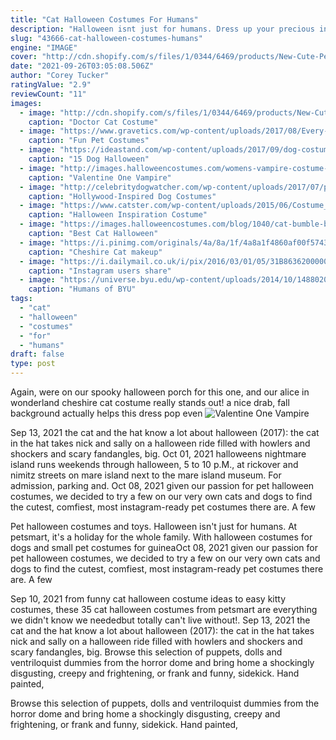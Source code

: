 ```yaml
---
title: "Cat Halloween Costumes For Humans"
description: "Halloween isnt just for humans. Dress up your precious in one of our dog halloween costumes this october! put them on a leash and let them trick-or-treat with you, or leave them to help greet the cute"
slug: "43666-cat-halloween-costumes-humans"
engine: "IMAGE"
cover: "http://cdn.shopify.com/s/files/1/0344/6469/products/New-Cute-Pet-Cat-Costume-Cartoon-Funny-Pet-Cat-Clothes-Hot-Puppy-Clothing-Doctor-Uniform-Hat_copy_grande.jpg?v=1536818529"
date: "2021-09-26T03:05:08.506Z"
author: "Corey Tucker"
ratingValue: "2.9"
reviewCount: "11"
images:
  - image: "http://cdn.shopify.com/s/files/1/0344/6469/products/New-Cute-Pet-Cat-Costume-Cartoon-Funny-Pet-Cat-Clothes-Hot-Puppy-Clothing-Doctor-Uniform-Hat_copy_grande.jpg?v=1536818529"
    caption: "Doctor Cat Costume"
  - image: "https://www.gravetics.com/wp-content/uploads/2017/08/Every-cat-wants-to-be-a-vampire-for-Halloween.jpg"
    caption: "Fun Pet Costumes"
  - image: "https://ideastand.com/wp-content/uploads/2017/09/dog-costumes-for-kids/13-dog-halloween-costumes-kids-adults.jpg"
    caption: "15 Dog Halloween"
  - image: "http://images.halloweencostumes.com/womens-vampire-costume-zoom.jpg"
    caption: "Valentine One Vampire"
  - image: "http://celebritydogwatcher.com/wp-content/uploads/2017/07/pug_costume.jpg"
    caption: "Hollywood-Inspired Dog Costumes"
  - image: "https://www.catster.com/wp-content/uploads/2015/06/Costume_Thumbnail_Story1.jpg"
    caption: "Halloween Inspiration Costume"
  - image: "https://images.halloweencostumes.com/blog/1040/cat-bumble-bee.jpg"
    caption: "Best Cat Halloween"
  - image: "https://i.pinimg.com/originals/4a/8a/1f/4a8a1f4860af00f574385242f240f75e.jpg"
    caption: "Cheshire Cat makeup"
  - image: "https://i.dailymail.co.uk/i/pix/2016/03/01/05/31B8636200000578-3470599-image-a-16_1456809764856.jpg"
    caption: "Instagram users share"
  - image: "https://universe.byu.edu/wp-content/uploads/2014/10/1488020_10152815983370789_6398832868444264258_n.jpg"
    caption: "Humans of BYU"
tags:
  - "cat"
  - "halloween"
  - "costumes"
  - "for"
  - "humans"
draft: false
type: post
---
```


Again, were on our spooky halloween porch for this one, and our alice in wonderland cheshire cat costume really stands out! a nice drab, fall background actually helps this dress pop even
![Valentine One Vampire](http://images.halloweencostumes.com/womens-vampire-costume-zoom.jpg "Valentine One Vampire")

Sep 13, 2021 the cat and the hat know a lot about halloween (2017): the cat in the hat takes nick and sally on a halloween ride filled with howlers and shockers and scary fandangles, big. Oct 01, 2021 halloweens nightmare island runs weekends through halloween, 5 to 10 p.M., at rickover and nimitz streets on mare island next to the mare island museum. For admission, parking and. Oct 08, 2021 given our passion for pet halloween costumes, we decided to try a few on our very own cats and dogs to find the cutest, comfiest, most instagram-ready pet costumes there are. A few
<!--inArticleAds-->

<!--galleryOne-->

Pet halloween costumes and toys. Halloween isn't just for humans. At petsmart, it's a holiday for the whole family. With halloween costumes for dogs and small pet costumes for guineaOct 08, 2021 given our passion for pet halloween costumes, we decided to try a few on our very own cats and dogs to find the cutest, comfiest, most instagram-ready pet costumes there are. A few
<!--inArticleAds-->

<!--galleryTwo-->

Sep 10, 2021 from funny cat halloween costume ideas to easy kitty costumes, these 35 cat halloween costumes from petsmart are everything we didn't know we neededbut totally can't live without!. Sep 13, 2021 the cat and the hat know a lot about halloween (2017): the cat in the hat takes nick and sally on a halloween ride filled with howlers and shockers and scary fandangles, big. Browse this selection of puppets, dolls and ventriloquist dummies from the horror dome and bring home a shockingly disgusting, creepy and frightening, or frank and funny, sidekick. Hand painted,
<!--galleryThree-->

Browse this selection of puppets, dolls and ventriloquist dummies from the horror dome and bring home a shockingly disgusting, creepy and frightening, or frank and funny, sidekick. Hand painted,